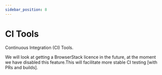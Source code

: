 ```yaml
---
sidebar_position: 8
---
```


# CI Tools

Continuous Integration (CI) Tools.

We will look at getting a BrowserStack licence in the future, at the moment we have disabled this feature.This will facilitate more stable CI testing [with PRs and builds].
